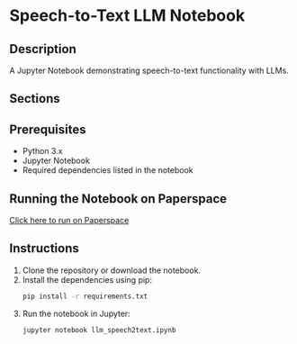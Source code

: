
# Speech-to-Text LLM Notebook

## Description
A Jupyter Notebook demonstrating speech-to-text functionality with LLMs.

## Sections


## Prerequisites
- Python 3.x
- Jupyter Notebook
- Required dependencies listed in the notebook

## Running the Notebook on Paperspace
[Click here to run on Paperspace](https://console.paperspace.com/gradient/notebooks/create?file=https://example.com/path/to/llm_speech2text.ipynb)

## Instructions
1. Clone the repository or download the notebook.
2. Install the dependencies using pip:
   ```bash
   pip install -r requirements.txt
   ```
3. Run the notebook in Jupyter:
   ```bash
   jupyter notebook llm_speech2text.ipynb
   ```
